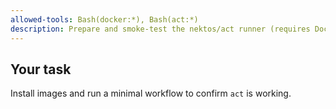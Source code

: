 ```yaml
---
allowed-tools: Bash(docker:*), Bash(act:*)
description: Prepare and smoke-test the nektos/act runner (requires Docker)
---
```

## Your task
Install images and run a minimal workflow to confirm `act` is working.
